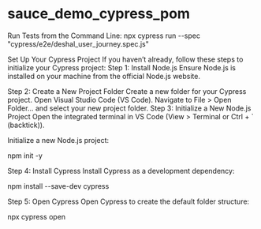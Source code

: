 # sauce_demo_cypress_pom

Run Tests from the Command Line: npx cypress run --spec "cypress/e2e/deshal_user_journey.spec.js"

Set Up Your Cypress Project If you haven’t already, follow these steps to initialize your Cypress project:
Step 1: Install Node.js Ensure Node.js is installed on your machine from the official Node.js website.

Step 2: Create a New Project Folder Create a new folder for your Cypress project. Open Visual Studio Code (VS Code). Navigate to File > Open Folder... and select your new project folder. Step 3: Initialize a New Node.js Project Open the integrated terminal in VS Code (View > Terminal or Ctrl + ` (backtick)).

Initialize a new Node.js project:

npm init -y

Step 4: Install Cypress Install Cypress as a development dependency:

npm install --save-dev cypress

Step 5: Open Cypress Open Cypress to create the default folder structure:

npx cypress open
